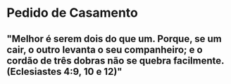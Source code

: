 # Pedido de Casamento

## "Melhor é serem dois do que um. Porque, se um cair, o outro levanta o seu companheiro; e o cordão de três dobras não se quebra facilmente. (Eclesiastes 4:9, 10 e 12)"
